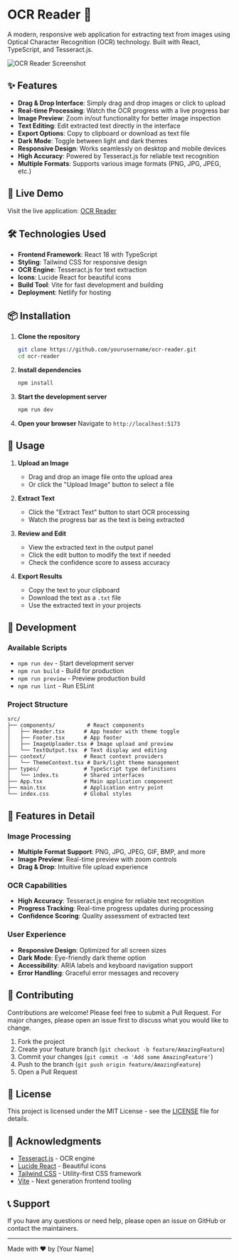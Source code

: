 # OCR Reader 📖

A modern, responsive web application for extracting text from images using Optical Character Recognition (OCR) technology. Built with React, TypeScript, and Tesseract.js.

![OCR Reader Screenshot](https://images.pexels.com/photos/4164418/pexels-photo-4164418.jpeg?auto=compress&cs=tinysrgb&w=1200&h=600&fit=crop)

## ✨ Features

- **Drag & Drop Interface**: Simply drag and drop images or click to upload
- **Real-time Processing**: Watch the OCR progress with a live progress bar
- **Image Preview**: Zoom in/out functionality for better image inspection
- **Text Editing**: Edit extracted text directly in the interface
- **Export Options**: Copy to clipboard or download as text file
- **Dark Mode**: Toggle between light and dark themes
- **Responsive Design**: Works seamlessly on desktop and mobile devices
- **High Accuracy**: Powered by Tesseract.js for reliable text recognition
- **Multiple Formats**: Supports various image formats (PNG, JPG, JPEG, etc.)

## 🚀 Live Demo

Visit the live application: [OCR Reader](https://chimerical-mousse-6d046e.netlify.app)

## 🛠️ Technologies Used

- **Frontend Framework**: React 18 with TypeScript
- **Styling**: Tailwind CSS for responsive design
- **OCR Engine**: Tesseract.js for text extraction
- **Icons**: Lucide React for beautiful icons
- **Build Tool**: Vite for fast development and building
- **Deployment**: Netlify for hosting

## 📦 Installation

1. **Clone the repository**
   ```bash
   git clone https://github.com/yourusername/ocr-reader.git
   cd ocr-reader
   ```

2. **Install dependencies**
   ```bash
   npm install
   ```

3. **Start the development server**
   ```bash
   npm run dev
   ```

4. **Open your browser**
   Navigate to `http://localhost:5173`

## 🎯 Usage

1. **Upload an Image**
   - Drag and drop an image file onto the upload area
   - Or click the "Upload Image" button to select a file

2. **Extract Text**
   - Click the "Extract Text" button to start OCR processing
   - Watch the progress bar as the text is being extracted

3. **Review and Edit**
   - View the extracted text in the output panel
   - Click the edit button to modify the text if needed
   - Check the confidence score to assess accuracy

4. **Export Results**
   - Copy the text to your clipboard
   - Download the text as a `.txt` file
   - Use the extracted text in your projects

## 🔧 Development

### Available Scripts

- `npm run dev` - Start development server
- `npm run build` - Build for production
- `npm run preview` - Preview production build
- `npm run lint` - Run ESLint

### Project Structure

```
src/
├── components/          # React components
│   ├── Header.tsx      # App header with theme toggle
│   ├── Footer.tsx      # App footer
│   ├── ImageUploader.tsx # Image upload and preview
│   └── TextOutput.tsx  # Text display and editing
├── context/            # React context providers
│   └── ThemeContext.tsx # Dark/light theme management
├── types/              # TypeScript type definitions
│   └── index.ts        # Shared interfaces
├── App.tsx             # Main application component
├── main.tsx            # Application entry point
└── index.css           # Global styles
```

## 🎨 Features in Detail

### Image Processing
- **Multiple Format Support**: PNG, JPG, JPEG, GIF, BMP, and more
- **Image Preview**: Real-time preview with zoom controls
- **Drag & Drop**: Intuitive file upload experience

### OCR Capabilities
- **High Accuracy**: Tesseract.js engine for reliable text recognition
- **Progress Tracking**: Real-time progress updates during processing
- **Confidence Scoring**: Quality assessment of extracted text

### User Experience
- **Responsive Design**: Optimized for all screen sizes
- **Dark Mode**: Eye-friendly dark theme option
- **Accessibility**: ARIA labels and keyboard navigation support
- **Error Handling**: Graceful error messages and recovery

## 🌟 Contributing

Contributions are welcome! Please feel free to submit a Pull Request. For major changes, please open an issue first to discuss what you would like to change.

1. Fork the project
2. Create your feature branch (`git checkout -b feature/AmazingFeature`)
3. Commit your changes (`git commit -m 'Add some AmazingFeature'`)
4. Push to the branch (`git push origin feature/AmazingFeature`)
5. Open a Pull Request

## 📝 License

This project is licensed under the MIT License - see the [LICENSE](LICENSE) file for details.

## 🙏 Acknowledgments

- [Tesseract.js](https://tesseract.projectnaptha.com/) - OCR engine
- [Lucide React](https://lucide.dev/) - Beautiful icons
- [Tailwind CSS](https://tailwindcss.com/) - Utility-first CSS framework
- [Vite](https://vitejs.dev/) - Next generation frontend tooling

## 📞 Support

If you have any questions or need help, please open an issue on GitHub or contact the maintainers.

---

Made with ❤️ by [Your Name]